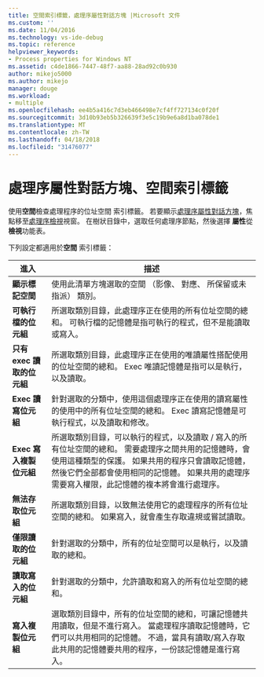 ```yaml
---
title: 空間索引標籤，處理序屬性對話方塊 |Microsoft 文件
ms.custom: ''
ms.date: 11/04/2016
ms.technology: vs-ide-debug
ms.topic: reference
helpviewer_keywords:
- Process properties for Windows NT
ms.assetid: c4de1866-7447-48f7-aa88-28ad92c0b930
author: mikejo5000
ms.author: mikejo
manager: douge
ms.workload:
- multiple
ms.openlocfilehash: ee4b5a416c7d3eb466498e7cf4ff727134c0f20f
ms.sourcegitcommit: 3d10b93eb5b326639f3e5c19b9e6a8d1ba078de1
ms.translationtype: MT
ms.contentlocale: zh-TW
ms.lasthandoff: 04/18/2018
ms.locfileid: "31476077"
---
```

# <a name="space-tab-process-properties-dialog-box"></a>處理序屬性對話方塊、空間索引標籤
使用**空間**檢查處理程序的位址空間 索引標籤。 若要顯示[處理序屬性對話方塊](../debugger/process-properties-dialog-box.md)，焦點移至[處理序檢視](../debugger/processes-view.md)視窗。 在樹狀目錄中，選取任何處理序節點，然後選擇 **屬性**從**檢視**功能表。  
  
 下列設定都適用於**空間** 索引標籤：  
  
|進入|描述|  
|-----------|-----------------|  
|**顯示標記空間**|使用此清單方塊選取的空間 （影像、 對應、 所保留或未指派） 類別。|  
|**可執行檔的位元組**|所選取類別目錄，此處理序正在使用的所有位址空間的總和。 可執行檔的記憶體是指可執行的程式，但不是能讀取或寫入。|  
|**只有 exec 讀取的位元組**|所選取類別目錄，此處理序正在使用的唯讀屬性搭配使用的位址空間的總和。 Exec 唯讀記憶體是指可以是執行，以及讀取。|  
|**Exec 讀寫位元組**|針對選取的分類中，使用這個處理序正在使用的讀寫屬性的使用中的所有位址空間的總和。 Exec 讀寫記憶體是可執行程式，以及讀取和修改。|  
|**Exec 寫入複製位元組**|所選取類別目錄，可以執行的程式，以及讀取 / 寫入的所有位址空間的總和。 需要處理序之間共用的記憶體時，會使用這種類型的保護。 如果共用的程序只會讀取記憶體，然後它們全部都會使用相同的記憶體。 如果共用的處理序需要寫入權限，此記憶體的複本將會進行處理序。|  
|**無法存取位元組**|所選取類別目錄，以致無法使用它的處理程序的所有位址空間的總和。 如果寫入，就會產生存取違規或嘗試讀取。|  
|**僅限讀取的位元組**|針對選取的分類中，所有的位址空間可以是執行，以及讀取的總和。|  
|**讀取寫入的位元組**|針對選取的分類中，允許讀取和寫入的所有位址空間的總和。|  
|**寫入複製位元組**|選取類別目錄中，所有的位址空間的總和，可讓記憶體共用讀取，但是不進行寫入。 當處理程序讀取記憶體時，它們可以共用相同的記憶體。 不過，當具有讀取/寫入存取此共用的記憶體要共用的程序，一份該記憶體是進行寫入。|